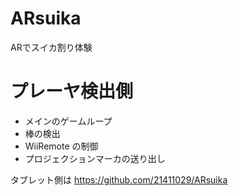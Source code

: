 # ARsuika
ARでスイカ割り体験

# プレーヤ検出側
- メインのゲームループ
- 棒の検出
- WiiRemote の制御
- プロジェクションマーカの送り出し

タブレット側は https://github.com/21411029/ARsuika

